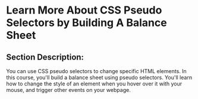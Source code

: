 # Learn More About CSS Pseudo Selectors by Building A Balance Sheet

## Section Description:
You can use CSS pseudo selectors to change specific HTML elements.
In this course, you'll build a balance sheet using pseudo selectors. You'll learn how to change the style of an element when you hover over it with your mouse, and trigger other events on your webpage.
